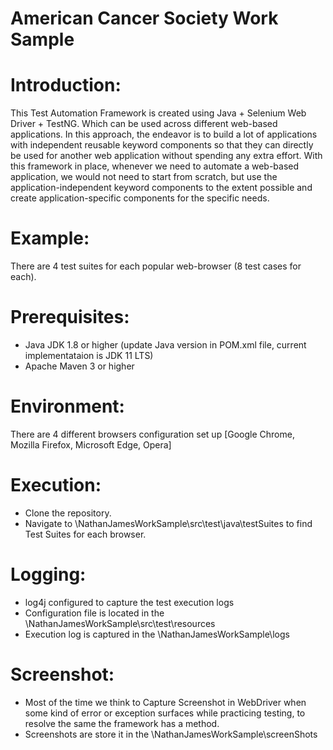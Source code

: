 # American Cancer Society Work Sample
# Introduction: 
This Test Automation Framework is created using Java + Selenium Web Driver + TestNG. Which can be used across different web-based applications. In this approach, the endeavor is to build a lot of applications with independent reusable keyword components so that they can directly be used for another web application without spending any extra effort. With this framework in place, whenever we need to automate a web-based application, we would not need to start from scratch, but use the application-independent keyword components to the extent possible and create application-specific components for the specific needs.

# Example:
There are 4 test suites for each popular web-browser (8 test cases for each).

# Prerequisites:
* Java JDK 1.8 or higher (update Java version in POM.xml file, current implementataion is JDK 11 LTS)
* Apache Maven 3 or higher

# Environment:
There are 4 different browsers configuration set up [Google Chrome, Mozilla Firefox, Microsoft Edge, Opera]

# Execution:
* Clone the repository.
* Navigate to \NathanJamesWorkSample\src\test\java\testSuites to find Test Suites for each browser.

# Logging:
* log4j configured to capture the test execution logs
* Configuration file is located in the \NathanJamesWorkSample\src\test\resources
* Execution log is captured in the \NathanJamesWorkSample\logs

# Screenshot:
* Most of the time we think to Capture Screenshot in WebDriver when some kind of error or exception surfaces while practicing testing, to resolve the same the framework has a method.
* Screenshots are store it in the \NathanJamesWorkSample\screenShots
